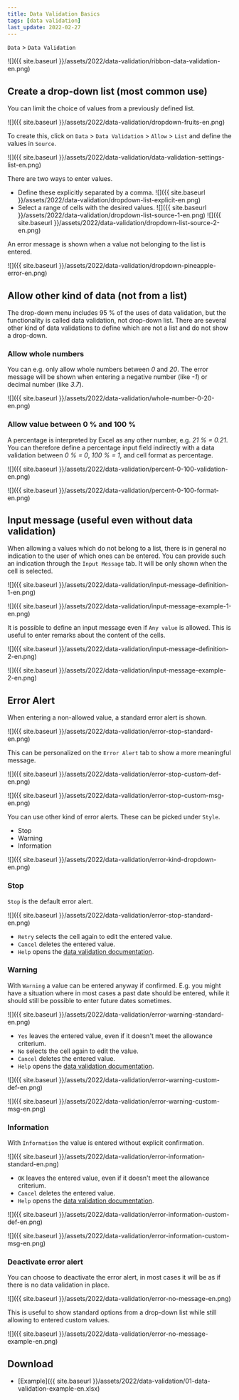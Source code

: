 ```yaml
---
title: Data Validation Basics
tags: [data validation]
last_update: 2022-02-27
---
```


`Data` > `Data Validation`

![]({{ site.baseurl }}/assets/2022/data-validation/ribbon-data-validation-en.png)

## Create a drop-down list (most common use)


You can limit the choice of values from a previously defined list.

![]({{ site.baseurl }}/assets/2022/data-validation/dropdown-fruits-en.png)

To create this, click on `Data` > `Data Validation` > `Allow` > `List` and define the values in `Source`.

![]({{ site.baseurl }}/assets/2022/data-validation/data-validation-settings-list-en.png)

There are two ways to enter values.

- Define these explicitly separated by a comma.
![]({{ site.baseurl }}/assets/2022/data-validation/dropdown-list-explicit-en.png)
- Select a range of cells with the desired values.
![]({{ site.baseurl }}/assets/2022/data-validation/dropdown-list-source-1-en.png)
![]({{ site.baseurl }}/assets/2022/data-validation/dropdown-list-source-2-en.png)

An error message is shown when a value not belonging to the list is entered.

![]({{ site.baseurl }}/assets/2022/data-validation/dropdown-pineapple-error-en.png)
 

## Allow other kind of data (not from a list)

The drop-down menu includes 95 % of the uses of data validation, but the functionality is called data validation, not drop-down list.
There are several other kind of data validations to define which are not a list and do not show a drop-down.

### Allow whole numbers

You can e.g. only allow whole numbers between *0* and *20*.
The error message will be shown when entering a negative number (like *-1*) or decimal number (like *3.7*).

![]({{ site.baseurl }}/assets/2022/data-validation/whole-number-0-20-en.png)

### Allow value between 0 % and 100 %

A percentage is interpreted by Excel as any other number, e.g. *21 % = 0.21*.
You can therefore define a percentage input field indirectly with a data validation between  *0 % = 0*, *100 % = 1*, and cell format as percentage.

![]({{ site.baseurl }}/assets/2022/data-validation/percent-0-100-validation-en.png)

![]({{ site.baseurl }}/assets/2022/data-validation/percent-0-100-format-en.png)

## Input message (useful even without data validation)

When allowing a values which do not belong to a list, there is in general no indication to the user of which ones can be entered.
You can provide such an indication through the `Input Message` tab.
It will be only shown when the cell is selected.

![]({{ site.baseurl }}/assets/2022/data-validation/input-message-definition-1-en.png)

![]({{ site.baseurl }}/assets/2022/data-validation/input-message-example-1-en.png)

It is possible to define an input message even if `Any value` is allowed.
This is useful to enter remarks about the content of the cells.

![]({{ site.baseurl }}/assets/2022/data-validation/input-message-definition-2-en.png)

![]({{ site.baseurl }}/assets/2022/data-validation/input-message-example-2-en.png)

## Error Alert

When entering a non-allowed value, a standard error alert is shown.

![]({{ site.baseurl }}/assets/2022/data-validation/error-stop-standard-en.png)

This can be personalized on the `Error Alert` tab to show a more meaningful message.

![]({{ site.baseurl }}/assets/2022/data-validation/error-stop-custom-def-en.png)

![]({{ site.baseurl }}/assets/2022/data-validation/error-stop-custom-msg-en.png)

You can use other kind of error alerts.
These can be picked under `Style`.
- Stop
- Warning
- Information

![]({{ site.baseurl }}/assets/2022/data-validation/error-kind-dropdown-en.png)

### Stop

`Stop` is the default error alert.

![]({{ site.baseurl }}/assets/2022/data-validation/error-stop-standard-en.png)

- `Retry` selects the cell again to edit the entered value.
- `Cancel` deletes the entered value. 
- `Help` opens the [data validation documentation](https://support.microsoft.com/en-us/office/apply-data-validation-to-cells-29fecbcc-d1b9-42c1-9d76-eff3ce5f7249).

### Warning

With `Warning` a value can be entered anyway if confirmed.
E.g. you might have a situation where in most cases a past date should be entered, while it should still be possible to enter future dates sometimes.

![]({{ site.baseurl }}/assets/2022/data-validation/error-warning-standard-en.png)

- `Yes` leaves the entered value, even if it doesn't meet the allowance criterium.
- `No` selects the cell again to edit the value.
- `Cancel` deletes the entered value. 
- `Help` opens the [data validation documentation](https://support.microsoft.com/en-us/office/apply-data-validation-to-cells-29fecbcc-d1b9-42c1-9d76-eff3ce5f7249).

![]({{ site.baseurl }}/assets/2022/data-validation/error-warning-custom-def-en.png)

![]({{ site.baseurl }}/assets/2022/data-validation/error-warning-custom-msg-en.png)

### Information

With `Information` the value is entered without explicit confirmation.

![]({{ site.baseurl }}/assets/2022/data-validation/error-information-standard-en.png)

- `OK` leaves the entered value, even if it doesn't meet the allowance criterium.
- `Cancel` deletes the entered value. 
- `Help` opens the [data validation documentation](https://support.microsoft.com/en-us/office/apply-data-validation-to-cells-29fecbcc-d1b9-42c1-9d76-eff3ce5f7249).

![]({{ site.baseurl }}/assets/2022/data-validation/error-information-custom-def-en.png)

![]({{ site.baseurl }}/assets/2022/data-validation/error-information-custom-msg-en.png)

### Deactivate error alert

You can choose to deactivate the error alert, in most cases it will be as if there is no data validation in place.

![]({{ site.baseurl }}/assets/2022/data-validation/error-no-message-en.png)

This is useful to show standard options from a drop-down list while still allowing to entered custom values.

![]({{ site.baseurl }}/assets/2022/data-validation/error-no-message-example-en.png)

## Download

- [Example]({{ site.baseurl }}/assets/2022/data-validation/01-data-validation-example-en.xlsx)
